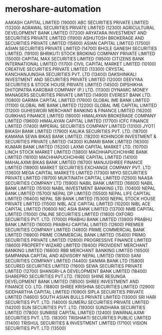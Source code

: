 # meroshare-automation

   AAKASH CAPITAL LIMITED (19000)
   ABC SECURITIES PRIVATE LIMITED (13200)
   AGRAWAL SECURITIES PRIVATE LIMITED (12300)
   AGRICULTURAL DEVELOPMENT BANK LIMITED (17200)
   ARYATARA INVESTMENT AND SECURITIES PRIVATE LIMITED (11900)
   ASHUTOSH BROKERAGE AND SECURITIES PRIVATE LIMITED (15600)
   ASIAN CAPITAL LIMITED (17500)
   ASIAN SECURITIES PRIVATE LIMITED (14700)
   BHOLE GANESH SECURITIES LIMITED. (19100)
   BHRIKUTI STOCK BROKING COMPANY PRIVATE LIMITED (15000)
   CAPITAL MAX SECURITIES LIMITED (19500)
   CITIZENS BANK INTERNATIONAL LIMITED (11700)
   CIVIL CAPITAL MARKET LIMITED (10100)
   CREATIVE SECURITIES PRIVATE LIMITED (13300)
   CRYSTAL KANCHANJUNGHA SECURITIES PVT. LTD (13400)
   DAKSHINKALI INVESTMENT AND SECURITIES PRIVATE LIMITED (12000)
   DEEVYAA  SECURITIES &amp; STOCK HOUSE PRIVATE LIMITED (14500)
   DIPSHIKHA DHITOPATRA KAROBAR COMPANY (P.) LTD. (11300)
   DYNAMIC MONEY MANAGERS SECURITIES PRIVATE LIMITED (14900)
   EVEREST BANK LTD. (10800)
   GARIMA CAPITAL LIMITED (17600)
   GLOBAL IME BANK LIMITED (11100)
   GLOBAL IME BANK LIMITED (12200)
   GLOBAL IME CAPITAL LIMITED (11200)
   GUHESWORI MERCHANT BANKING &amp; FINANCE LIMITED (16200)
   GURKHAS FINANCE LIMITED (18000)
   HIMALAYAN BROKERAGE COMPANY LIMITED (19600)
   HIMALAYAN CAPITAL LIMITED (17700)
   ICFC FINANCE LIMITED (17400)
   IMPERIAL SECURITIES COMPANY LIMITED (13100)
   JYOTI BIKASH BANK LIMITED (17900)
   KALIKA SECURITIES PVT. LTD. (18700)
   KAMANA SEWA BIKAS BANK LIMITED. (18200)
   KOHINOOR INVESTMENT &amp; SECURITIES PRIVATE LIMITED (14300)
   KUMARI BANK LIMITED (16300)
   KUMARI BANK LIMITED (15200)
   LAXMI CAPITAL MARKET LTD. (10700)
   LINCH STOCK MARKET  LIMITED (13800)
   MACHHAPUCHCHHRE BANK LIMITED (16100)
   MACHHAPUCHCHHRE CAPITAL LIMITED (14100)
   MAHALAXMI BIKAS BANK LIMITED (16700)
   MANJUSHREE FINANCE LIMITED (18900)
   MARKET SECURITIES EXCHANGE COMPANY PVT. LTD (13600)
   MEGA CAPITAL MARKETS LIMITED (17300)
   MIYO SECURITIES PRIVATE LIMITED (19700)
   MUKTINATH CAPITAL LIMITED (12500)
   NAASA SECURITIES COMPANY LTD (15900)
   NABIL BANK LIMITED (16800)
   NABIL BANK LIMITED (15100)
   NABIL INVESTMENT BANKING LTD. (10400)
   NEPAL BANK LIMITED (15700)
   NEPAL DP LIMITED (15500)
   NEPAL LIFE CAPITAL LIMITED (16400)
   NEPAL SBI BANK LIMITED (15300)
   NEPAL STOCK HOUSE PRIVATE LIMITED (11500)
   NIBL ACE CAPITAL LIMITED (10200)
   NIBL ACE CAPITAL LIMITED (10600)
   NIC ASIA BANK LIMITED (13700)
   NMB CAPITAL LIMITED (11000)
   ONLINE SECURITIES LIMITED (11800)
   OXFORD SECURITIES PVT. LTD. (17000)
   PRABHU BANK LIMITED (13900)
   PRABHU BANK LIMITED (16000)
   PRABHU CAPITAL LIMITED (12600)
   PREMIER SECURITIES COMPANY LIMITED (14800)
   PRIME COMMERCIAL BANK LIMITED (16900)
   PRIME COMMERCIAL BANK LIMITED (15400)
   PRIMO SECURITIES PRIVATE LIMITED (12800)
   PROGRESSIVE FINANCE LIMITED (18600)
   PROPERTY WIZARD LIMITED (19400)
   PROVIDENT MERCHANT BANKING LIMITED (16600)
   RBB MERCHANT BANKING LIMITED (16500)
   SAMPANNA CAPITAL AND ADVISORY NEPAL LIMITED (18100)
   SANI SECURITIES COMPANY LIMITED (14400)
   SANIMA BANK LTD (15800)
   SECURED SECURITIES LIMITED (11600)
   SEWA SECURITIES PRIVATE LIMITED (12700)
   SHANGRI-LA DEVELOPMENT BANK LIMITED (18400)
   SHAREPRO SECURITIES PVT.LTD. (19200)
   SHINE RESUNGA DEVELOPMENT BANK LIMITED (18500)
   SHREE INVESTMENT AND FINANCE CO. LTD. (18800)
   SHREE KRISHNA SECURITIES LIMITED (12900)
   SIDDHARTHA CAPITAL LIMITED (10900)
   SIPLA SECURITIES PRIVATE LIMITED (14600)
   SOUTH ASIAN BULLS PRIVATE LIMITED (13000)
   SRI HARI SECURITIES PVT. LTD. (14000)
   SUMERU  SECURITIES  PRIVATE  LIMITED (14200)
   SUN SECURITIES PVT. LTD. (19300)
   SUNDHARA SECURITIES LIMITED (17800)
   SUNRISE CAPITAL LIMITED (12400)
   SWARNALAXMI SECURITIES PVT. LTD. (18300)
   TRISHAKTI SECURITIES PUBLIC LIMITED (11400)
   TRISHUL SECURITIES & INVESTMENT LIMITED (17100)
   VISION SECURITIES PVT. LTD (13500)
